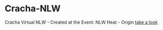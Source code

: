 # Cracha-NLW
Cracha Virtual NLW - Created at the Event: NLW Heat - Origin
<a href="https://cesar150.github.io/Cracha-NLW/" target="_blank">take a look</a>
